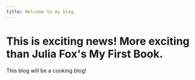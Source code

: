 ```yaml
---
title: Welcome to my blog
---
```

# <H1> This is exciting news! More exciting than Julia Fox's My First Book. 
This blog will be a cooking blog! 
